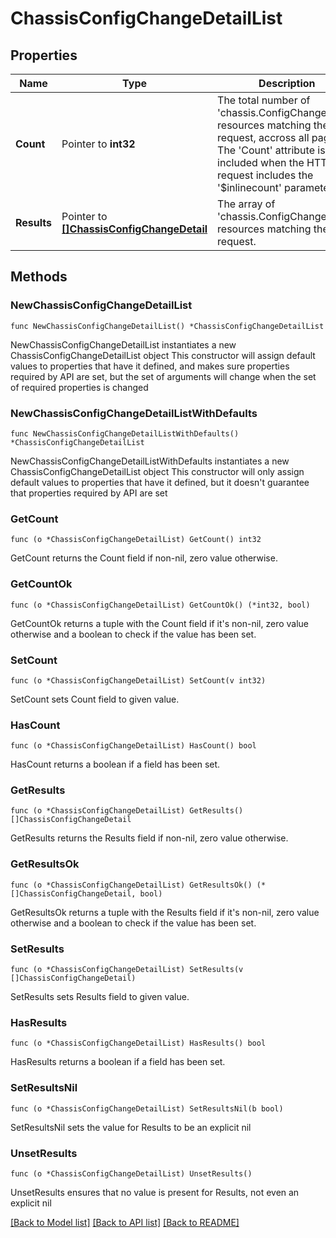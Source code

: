 # ChassisConfigChangeDetailList

## Properties

Name | Type | Description | Notes
------------ | ------------- | ------------- | -------------
**Count** | Pointer to **int32** | The total number of &#39;chassis.ConfigChangeDetail&#39; resources matching the request, accross all pages. The &#39;Count&#39; attribute is included when the HTTP GET request includes the &#39;$inlinecount&#39; parameter. | [optional] 
**Results** | Pointer to [**[]ChassisConfigChangeDetail**](chassis.ConfigChangeDetail.md) | The array of &#39;chassis.ConfigChangeDetail&#39; resources matching the request. | [optional] 

## Methods

### NewChassisConfigChangeDetailList

`func NewChassisConfigChangeDetailList() *ChassisConfigChangeDetailList`

NewChassisConfigChangeDetailList instantiates a new ChassisConfigChangeDetailList object
This constructor will assign default values to properties that have it defined,
and makes sure properties required by API are set, but the set of arguments
will change when the set of required properties is changed

### NewChassisConfigChangeDetailListWithDefaults

`func NewChassisConfigChangeDetailListWithDefaults() *ChassisConfigChangeDetailList`

NewChassisConfigChangeDetailListWithDefaults instantiates a new ChassisConfigChangeDetailList object
This constructor will only assign default values to properties that have it defined,
but it doesn't guarantee that properties required by API are set

### GetCount

`func (o *ChassisConfigChangeDetailList) GetCount() int32`

GetCount returns the Count field if non-nil, zero value otherwise.

### GetCountOk

`func (o *ChassisConfigChangeDetailList) GetCountOk() (*int32, bool)`

GetCountOk returns a tuple with the Count field if it's non-nil, zero value otherwise
and a boolean to check if the value has been set.

### SetCount

`func (o *ChassisConfigChangeDetailList) SetCount(v int32)`

SetCount sets Count field to given value.

### HasCount

`func (o *ChassisConfigChangeDetailList) HasCount() bool`

HasCount returns a boolean if a field has been set.

### GetResults

`func (o *ChassisConfigChangeDetailList) GetResults() []ChassisConfigChangeDetail`

GetResults returns the Results field if non-nil, zero value otherwise.

### GetResultsOk

`func (o *ChassisConfigChangeDetailList) GetResultsOk() (*[]ChassisConfigChangeDetail, bool)`

GetResultsOk returns a tuple with the Results field if it's non-nil, zero value otherwise
and a boolean to check if the value has been set.

### SetResults

`func (o *ChassisConfigChangeDetailList) SetResults(v []ChassisConfigChangeDetail)`

SetResults sets Results field to given value.

### HasResults

`func (o *ChassisConfigChangeDetailList) HasResults() bool`

HasResults returns a boolean if a field has been set.

### SetResultsNil

`func (o *ChassisConfigChangeDetailList) SetResultsNil(b bool)`

 SetResultsNil sets the value for Results to be an explicit nil

### UnsetResults
`func (o *ChassisConfigChangeDetailList) UnsetResults()`

UnsetResults ensures that no value is present for Results, not even an explicit nil

[[Back to Model list]](../README.md#documentation-for-models) [[Back to API list]](../README.md#documentation-for-api-endpoints) [[Back to README]](../README.md)


